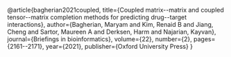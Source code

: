 @article{bagherian2021coupled,
  title={Coupled matrix--matrix and coupled tensor--matrix completion methods for predicting drug--target interactions},
  author={Bagherian, Maryam and Kim, Renaid B and Jiang, Cheng and Sartor, Maureen A and Derksen, Harm and Najarian, Kayvan},
  journal={Briefings in bioinformatics},
  volume={22},
  number={2},
  pages={2161--2171},
  year={2021},
  publisher={Oxford University Press}
}
